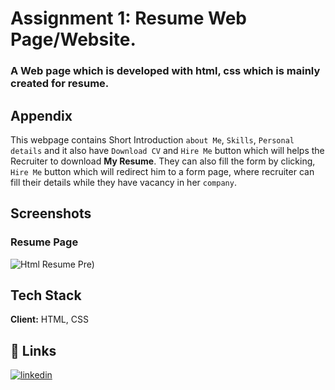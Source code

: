 
# Assignment 1: Resume Web Page/Website.
### A Web page which is developed with html, css which is mainly created for resume.




## Appendix

This webpage contains Short Introduction `about Me`, `Skills`, `Personal details` and it also have `Download CV` and  `Hire Me` button which will helps the Recruiter to download __My Resume__. They can also fill the form  by clicking, `Hire Me` button which will redirect him to a form page, where recruiter can fill their details while they have vacancy in her `company`.


## Screenshots
### Resume Page


![Html Resume Pre)](https://user-images.githubusercontent.com/54212165/192536556-a16c1069-9634-457b-a005-74b179528c41.png)


## Tech Stack

**Client:** HTML, CSS

## 🔗 Links
[![linkedin](https://img.shields.io/badge/linkedin-0A66C2?style=for-the-badge&logo=linkedin&logoColor=white)](https://www.linkedin.com/in/rajeshwaran-p-i)




